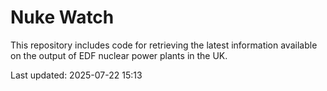 # Nuke Watch

This repository includes code for retrieving the latest information available on the output of EDF nuclear power plants in the UK.

Last updated: 2025-07-22 15:13